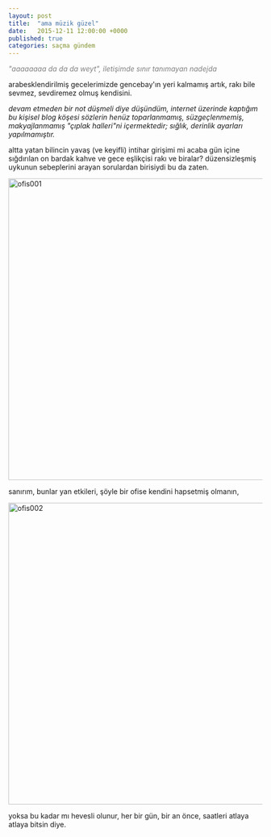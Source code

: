 ```yaml
---
layout: post
title:  "ama müzik güzel"
date:   2015-12-11 12:00:00 +0000
published: true
categories: saçma gündem
---
```


<p><span style="color: #808080;"><em>"aaaaaaaa da da da weyt", iletişimde sınır tanımayan nadejda</em></span></p>
<p>arabesklendirilmiş gecelerimizde gencebay'ın yeri kalmamış artık, rakı bile sevmez, sevdiremez olmuş kendisini.</p>
<p><em>devam etmeden bir not düşmeli diye düşündüm, internet üzerinde kaptığım bu kişisel blog köşesi sözlerin henüz toparlanmamış, süzgeçlenmemiş, makyajlanmamış "çıplak halleri"ni içermektedir; sığlık, derinlik ayarları yapılmamıştır.</em></p>
<p>altta yatan bilincin yavaş (ve keyifli) intihar girişimi mi acaba gün içine sığdırılan on bardak kahve ve gece eşlikçisi rakı ve biralar? düzensizleşmiş uykunun sebeplerini arayan sorulardan birisiydi bu da zaten.</p>
<p><a title="ofis001" href="https://lanartri.deviantart.com/art/Ofis-001-577348281" target="_blank" rel="noopener"><img class="" src="https://pre09.deviantart.net/316e/th/pre/i/2015/345/9/e/ofis_001_by_lanartri-d9jqks9.jpg" alt="ofis001" width="598" /><br /></a></p>
<p>sanırım, bunlar yan etkileri, şöyle bir ofise kendini hapsetmiş olmanın,</p>
<p><a title="ofis002" href="https://lanartri.deviantart.com/art/Ofis-002-577348344" target="_blank" rel="noopener"><img class="" src="https://img00.deviantart.net/fe00/i/2015/345/a/5/ofis_002_by_lanartri-d9jqku0.jpg" alt="ofis002" width="598" /><br /></a></p>
<p>yoksa bu kadar mı hevesli olunur, her bir gün, bir an önce, saatleri atlaya atlaya bitsin diye.</p>
